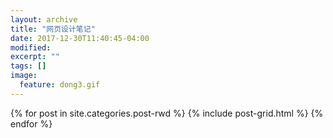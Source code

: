 ```yaml
---
layout: archive
title: "网页设计笔记"
date: 2017-12-30T11:40:45-04:00
modified:
excerpt: ""
tags: []
image: 
  feature: dong3.gif
---
```



<div class="tiles">
{% for post in site.categories.post-rwd %}
  {% include post-grid.html %}
{% endfor %}
</div><!-- /.tiles 把所有categories 有 post-rwd 的列出来-->
